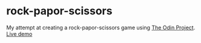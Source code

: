 # rock-papor-scissors
My attempt at creating a rock-papor-scissors game using [The Odin Project](https://www.theodinproject.com/).
[Live demo](https://menchxcodes.github.io/rock-papor-scissors/)
